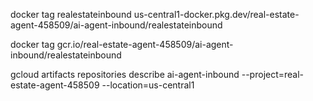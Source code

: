 docker tag realestateinbound us-central1-docker.pkg.dev/real-estate-agent-458509/ai-agent-inbound/realestateinbound

docker tag gcr.io/real-estate-agent-458509/ai-agent-inbound/realestateinbound

gcloud artifacts repositories describe ai-agent-inbound --project=real-estate-agent-458509 --location=us-central1